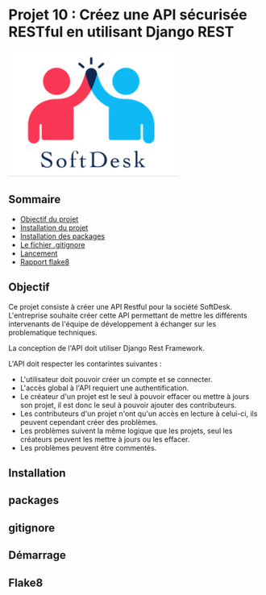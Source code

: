 # Projet 10 : Créez une API sécurisée RESTful en utilisant Django REST

![logo.png](logo.png)


## Sommaire

+ [Objectif du projet ](#Objectif)
+ [Installation du projet](#Installation)
+ [Installation des packages](#Packages)
+ [Le fichier .gitignore](#gitignore)
+ [Lancement](#Démarrage)
+ [Rapport flake8 ](#Flake8)


## Objectif

Ce projet consiste à créer une API Restful pour la société SoftDesk. 
L'entreprise souhaite créer cette API permettant de mettre les différents intervenants de l'équipe de développement à échanger sur les problematique techniques.

La conception de l'API doit utiliser Django Rest Framework.

L'API doit respecter les contarintes suivantes :
 - L'utilisateur doit pouvoir créer un compte et se connecter.
 - L'accès global à l'API requiert une authentification.
 - Le créateur d'un projet est le seul à pouvoir effacer ou mettre à jours son projet, il est donc le seul à pouvoir ajouter des contributeurs.
 - Les contributeurs d'un projet n'ont qu'un accès en lecture à celui-ci, ils peuvent cependant créer des problèmes.
 - Les problèmes suivent la même logique que les projets, seul les créateurs peuvent les mettre à jours ou les effacer.
 - Les problèmes peuvent être commentés.


## Installation
## packages
## gitignore
## Démarrage
## Flake8